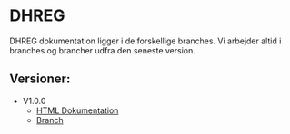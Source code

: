 # DHREG
DHREG dokumentation ligger i de forskellige branches. 
Vi arbejder altid i branches og brancher udfra den seneste version. 

## Versioner: 

* V1.0.0
    * [HTML Dokumentation](https://rkkpdk.github.io/RKKP.afdDI.Webservice.DHREG/index.html)
    * [Branch](https://github.com/RKKPdk/RKKP.afdDI.Webservice.DHREG/tree/v1.0.0)
